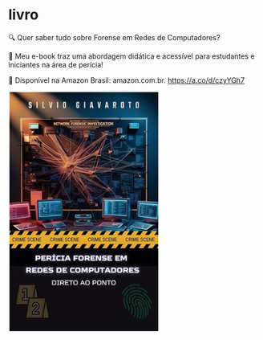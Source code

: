 # livro

🔍 Quer saber tudo sobre Forense em Redes de Computadores?

📖 Meu e-book traz uma abordagem didática e acessível para estudantes e iniciantes na área de perícia!

🛒 Disponível na Amazon Brasil: amazon.com.br. https://a.co/d/czyYGh7


<img src="https://github.com/livropericiaderedes/samples/blob/main/livro.png" alt="Descrição da imagem" width="300"></img>
